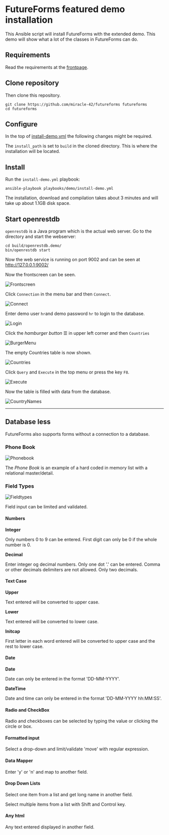 # FutureForms featured demo installation

This Ansible script will install FutureForms with the extended demo.
This demo will show what a lot of the classes in FutureForms can do.

## Requirements

Read the requirements at the [frontpage](../../README.md).

## Clone repository

Then clone this repository.

```
git clone https://github.com/miracle-42/futureforms futureforms
cd futureforms
```

## Configure

In the top of [install-demo.yml](install-demo.yml) the
following changes might be required.

The `install_path` is set to `build` in the cloned directory.
This is where the installation will be located.

## Install

Run the `install-demo.yml` playbook:

```
ansible-playbook playbooks/demo/install-demo.yml 
```

The installation, download and compilation takes about 3 minutes
and will take up about 1.1GB disk space.

## Start openrestdb

`openrestdb` is a Java program which is the actual web server.
Go to the directory and start the webserver:

```
cd build/openrestdb.demo/
bin/openrestdb start
```

Now the web service is running on port 9002
and can be seen at http://127.0.0.1:9002/

Now the frontscreen can be seen.

![Frontscreen](img/ffscreenshot_1.png)

Click `Connection` in the menu bar and then `Connect`.

![Connect](img/ffscreenshot_2.png)

Enter demo user `hr`and demo password `hr` to login to the database.

![Login](img/ffscreenshot_3.png)

Click the *hamburger button* ☰ in upper left corner and then `Countries`

![BurgerMenu](img/ffscreenshot_4.png)

The empty Countries table is now shown.

![Countries](img/ffscreenshot_5.png)

Click `Query` and `Execute` in the top menu or press the key `F8`.

![Execute](img/ffscreenshot_6.png)

Now the table is filled with data from the database.

![CountryNames](img/ffscreenshot_7.png)

---

## Database less

FutureForms also supports forms without a connection to a database.

### Phone Book

![Phonebook](img/ffscreenshot_8.png)

The *Phone Book* is an example of a hard coded in memory list
with a relational master/detail.

### Field Types

![Fieldtypes](img/ffscreenshot_9.png)

Field input can be limited and validated.

#### Numbers

**Integer**

Only numbers 0 to 9 can be entered.
First digit can only be 0 if the whole number is 0.

**Decimal**

Enter integer og decimal numbers.
Only one dot '.' can be entered.
Comma or other decimals delimiters are not allowed.
Only two decimals.

#### Text Case

**Upper**

Text entered will be converted to upper case.

**Lower**

Text entered will be converted to lower case.

**Initcap**

First letter in each word entered will be converted to upper case
and the rest to lower case.

#### Date

**Date**

Date can only be entered in the format 'DD-MM-YYYY'.

**DateTime**

Date and time can only be entered in the format 'DD-MM-YYYY hh:MM:SS'.

#### Radio and CheckBox

Radio and checkboxes can be selected by typing the value 
or clicking the circle or box.

#### Formatted input

Select a drop-down
and limit/validate 'move' with regular expression.

#### Data Mapper

Enter 'y' or 'n' and map to another field.

#### Drop Down Lists

Select one item from a list and get long name in another field.

Select multiple items from a list with Shift and Control key.

#### Any html

Any text entered displayed in another field.
